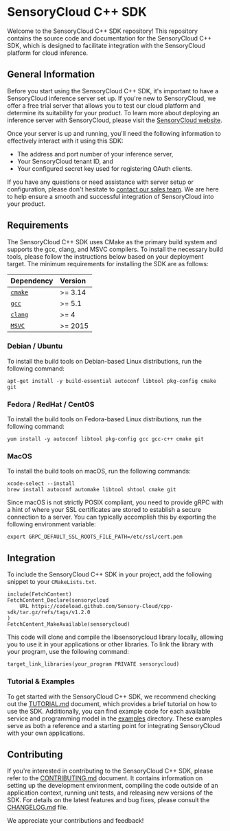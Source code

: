# SensoryCloud C++ SDK

Welcome to the SensoryCloud C++ SDK repository! This repository contains the
source code and documentation for the SensoryCloud C++ SDK, which is designed
to facilitate integration with the SensoryCloud platform for cloud inference.

## General Information

Before you start using the SensoryCloud C++ SDK, it's important to have a
SensoryCloud inference server set up. If you're new to SensoryCloud, we offer
a free trial server that allows you to test our cloud platform and determine
its suitability for your product. To learn more about deploying an inference
server with SensoryCloud, please visit the [SensoryCloud website][trial].

Once your server is up and running, you'll need the following information to
effectively interact with it using this SDK:

-   The address and port number of your inference server,
-   Your SensoryCloud tenant ID, and
-   Your configured secret key used for registering OAuth clients.

If you have any questions or need assistance with server setup or
configuration, please don't hesitate to
[contact our sales team][sales]. We
are here to help ensure a smooth and successful integration of SensoryCloud
into your product.

[trial]: https://sensorycloud.ai/free-credits/
[sales]: https://sensorycloud.ai/resources/contact-us/

## Requirements

The SensoryCloud C++ SDK uses CMake as the primary build system and supports
the gcc, clang, and MSVC compilers. To install the necessary build tools,
please follow the instructions below based on your deployment target. The
minimum requirements for installing the SDK are as follows:

| Dependency       | Version |
|:-----------------|:--------|
| [`cmake`][cmake] | >= 3.14 |
| [`gcc`][gcc]     | >= 5.1  |
| [`clang`][clang] | >= 4    |
| [`MSVC`][MSVC]   | >= 2015 |

[cmake]: https://cmake.org/
[gcc]: https://gcc.gnu.org/
[clang]: https://clang.llvm.org/get_started.html
[MSVC]: https://visualstudio.microsoft.com/vs/features/cplusplus/

### Debian / Ubuntu

To install the build tools on Debian-based Linux distributions, run the
following command:

```shell
apt-get install -y build-essential autoconf libtool pkg-config cmake git
```

### Fedora / RedHat / CentOS

To install the build tools on Fedora-based Linux distributions, run the
following command:

```shell
yum install -y autoconf libtool pkg-config gcc gcc-c++ cmake git
```

### MacOS

To install the build tools on macOS, run the following commands:

```shell
xcode-select --install
brew install autoconf automake libtool shtool cmake git
```

Since macOS is not strictly POSIX compliant, you need to provide gRPC with a
hint of where your SSL certificates are stored to establish a secure
connection to a server. You can typically accomplish this by exporting the
following environment variable:

```shell
export GRPC_DEFAULT_SSL_ROOTS_FILE_PATH=/etc/ssl/cert.pem
```

<!--
### Windows

To install the build tools on Windows:

```shell
TODO
```
-->

## Integration

To include the SensoryCloud C++ SDK in your project, add the following snippet
to your `CMakeLists.txt`.

```shell
include(FetchContent)
FetchContent_Declare(sensorycloud
    URL https://codeload.github.com/Sensory-Cloud/cpp-sdk/tar.gz/refs/tags/v1.2.0
)
FetchContent_MakeAvailable(sensorycloud)
```

This code will clone and compile the libsensorycloud library locally, allowing
you to use it in your applications or other libraries. To link the library
with your program, use the following command:

```shell
target_link_libraries(your_program PRIVATE sensorycloud)
```

### Tutorial & Examples

To get started with the SensoryCloud C++ SDK, we recommend checking out the
[TUTORIAL.md](TUTORIAL.md) document, which provides a brief tutorial on how to
use the SDK. Additionally, you can find example code for each available
service and programming model in the [examples](examples) directory. These
examples serve as both a reference and a starting point for integrating
SensoryCloud with your own applications.

## Contributing

If you're interested in contributing to the SensoryCloud C++ SDK, please refer
to the [CONTRIBUTING.md](CONTRIBUTING.md) document. It contains information on
setting up the development environment, compiling the code outside of an
application context, running unit tests, and releasing new versions of the
SDK. For details on the latest features and bug fixes, please consult the
[CHANGELOG.md](CHANGELOG.md) file.

We appreciate your contributions and feedback!
